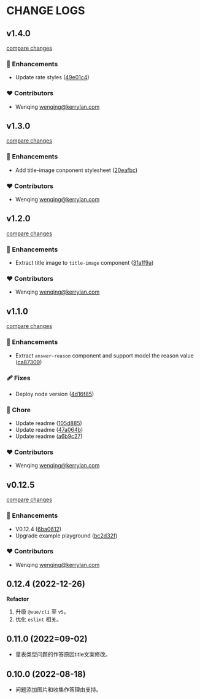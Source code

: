 # CHANGE LOGS

## v1.4.0

[compare changes](https://github.com/yisibell/aidol-questionnaire-ui/compare/v1.3.0...v1.4.0)

### 🚀 Enhancements

- Update rate styles ([49e01c4](https://github.com/yisibell/aidol-questionnaire-ui/commit/49e01c4))

### ❤️ Contributors

- Wenqing <wenqing@kerrylan.com>

## v1.3.0

[compare changes](https://github.com/yisibell/aidol-questionnaire-ui/compare/v1.2.0...v1.3.0)

### 🚀 Enhancements

- Add title-image conponent stylesheet ([20eafbc](https://github.com/yisibell/aidol-questionnaire-ui/commit/20eafbc))

### ❤️ Contributors

- Wenqing <wenqing@kerrylan.com>

## v1.2.0

[compare changes](https://github.com/yisibell/aidol-questionnaire-ui/compare/v1.1.0...v1.2.0)

### 🚀 Enhancements

- Extract title image to  `title-image` component ([31aff9a](https://github.com/yisibell/aidol-questionnaire-ui/commit/31aff9a))

### ❤️ Contributors

- Wenqing <wenqing@kerrylan.com>

## v1.1.0

[compare changes](https://github.com/yisibell/aidol-questionnaire-ui/compare/v0.12.5...v1.1.0)

### 🚀 Enhancements

- Extract `answer-reason` component and support model the reason value ([ca87309](https://github.com/yisibell/aidol-questionnaire-ui/commit/ca87309))

### 🩹 Fixes

- Deploy node version ([4d16f85](https://github.com/yisibell/aidol-questionnaire-ui/commit/4d16f85))

### 🏡 Chore

- Update readme ([105d885](https://github.com/yisibell/aidol-questionnaire-ui/commit/105d885))
- Update readme ([47a064b](https://github.com/yisibell/aidol-questionnaire-ui/commit/47a064b))
- Update readme ([a6b9c27](https://github.com/yisibell/aidol-questionnaire-ui/commit/a6b9c27))

### ❤️ Contributors

- Wenqing <wenqing@kerrylan.com>

## v0.12.5

[compare changes](https://github.com/yisibell/aidol-questionnaire-ui/compare/v0.12.4...v0.12.5)

### 🚀 Enhancements

- V0.12.4 ([6ba0612](https://github.com/yisibell/aidol-questionnaire-ui/commit/6ba0612))
- Upgrade example playground ([bc2d32f](https://github.com/yisibell/aidol-questionnaire-ui/commit/bc2d32f))

### ❤️ Contributors

- Wenqing <wenqing@kerrylan.com>

## 0.12.4 (2022-12-26)

**Refactor**

1. 升级 `@vue/cli` 至 `v5`。
2. 优化 `eslint` 相关。

## 0.11.0 (2022=09-02)

- 量表类型问题的作答原因title文案修改。

## 0.10.0 (2022-08-18)

- 问题添加图片和收集作答理由支持。